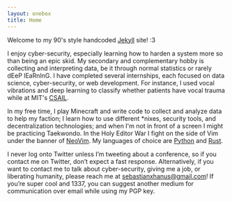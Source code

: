 ```yaml
---
layout: onebox
title: Home
---
```

Welcome to my 90's style handcoded [Jekyll](https://jekyllrb.com/) site! :3

I enjoy cyber-security, especially learning how to harden a system more so than being an epic skid. My secondary and complementary hobby is collecting and interpreting data, be it through normal statistics or rarely dEeP lEaRnInG. I have completed several internships, each focused on data science, cyber-security, or web development. For instance, I used vocal vibrations and deep learning to classify whether patients have vocal trauma while at MIT's [CSAIL](https://www.csail.mit.edu/).

In my free time, I play Minecraft and write code to collect and analyze data to help my faction; I learn how to use different \*nixes, security tools, and decentralization technologies; and when I'm not in front of a screen I might be practicing Taekwondo. In the Holy Editor War I fight on the side of Vim under the banner of [NeoVim](https://neovim.io/). My languages of choice are [Python](https://www.python.org/) and [Rust](https://www.rust-lang.org/).

I never log onto Twitter unless I’m tweeting about a conference, so if you contact me on Twitter, don’t expect a fast response. Alternatively, if you want to contact me to talk about cyber-security, giving me a job, or liberating humanity, please reach me at [sebastianxhanus@gmail.com](mailto:sebastianxhanus@gmail.com)! If you’re super cool and 1337, you can suggest another medium for communication over email while using my PGP key.
